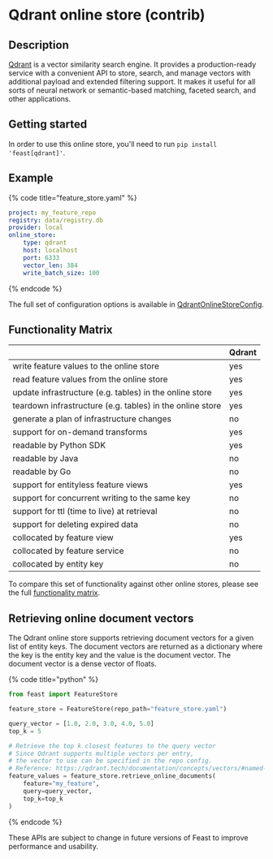 # Qdrant online store (contrib)

## Description

[Qdrant](http://qdrant.tech) is a vector similarity search engine. It provides a production-ready service with a convenient API to store, search, and manage vectors with additional payload and extended filtering support. It makes it useful for all sorts of neural network or semantic-based matching, faceted search, and other applications.

## Getting started

In order to use this online store, you'll need to run `pip install 'feast[qdrant]'`.

## Example

{% code title="feature_store.yaml" %}

```yaml
project: my_feature_repo
registry: data/registry.db
provider: local
online_store:
    type: qdrant
    host: localhost
    port: 6333
    vector_len: 384
    write_batch_size: 100
```

{% endcode %}

The full set of configuration options is available in [QdrantOnlineStoreConfig](https://rtd.feast.dev/en/master/#feast.infra.online_stores.qdrant_online_store.QdrantOnlineStoreConfig).

## Functionality Matrix

|                                                           | Qdrant   |
| :-------------------------------------------------------- | :------- |
| write feature values to the online store                  | yes      |
| read feature values from the online store                 | yes      |
| update infrastructure (e.g. tables) in the online store   | yes      |
| teardown infrastructure (e.g. tables) in the online store | yes      |
| generate a plan of infrastructure changes                 | no       |
| support for on-demand transforms                          | yes      |
| readable by Python SDK                                    | yes      |
| readable by Java                                          | no       |
| readable by Go                                            | no       |
| support for entityless feature views                      | yes      |
| support for concurrent writing to the same key            | no       |
| support for ttl (time to live) at retrieval               | no       |
| support for deleting expired data                         | no       |
| collocated by feature view                                | yes      |
| collocated by feature service                             | no       |
| collocated by entity key                                  | no       |

To compare this set of functionality against other online stores, please see the full [functionality matrix](overview.md#functionality-matrix).

## Retrieving online document vectors

The Qdrant online store supports retrieving document vectors for a given list of entity keys. The document vectors are returned as a dictionary where the key is the entity key and the value is the document vector. The document vector is a dense vector of floats.

{% code title="python" %}

```python
from feast import FeatureStore

feature_store = FeatureStore(repo_path="feature_store.yaml")

query_vector = [1.0, 2.0, 3.0, 4.0, 5.0]
top_k = 5

# Retrieve the top k closest features to the query vector
# Since Qdrant supports multiple vectors per entry,
# the vector to use can be specified in the repo config.
# Reference: https://qdrant.tech/documentation/concepts/vectors/#named-vectors
feature_values = feature_store.retrieve_online_documents(
    feature="my_feature",
    query=query_vector,
    top_k=top_k
)
```

{% endcode %}

These APIs are subject to change in future versions of Feast to improve performance and usability.
